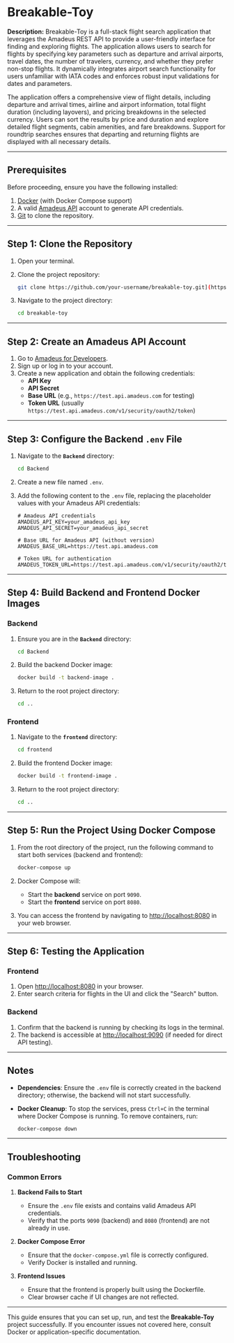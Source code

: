 # Breakable-Toy

**Description:**
Breakable-Toy is a full-stack flight search application that leverages the Amadeus REST API to provide a user-friendly interface for finding and exploring flights. The application allows users to search for flights by specifying key parameters such as departure and arrival airports, travel dates, the number of travelers, currency, and whether they prefer non-stop flights. It dynamically integrates airport search functionality for users unfamiliar with IATA codes and enforces robust input validations for dates and parameters.

The application offers a comprehensive view of flight details, including departure and arrival times, airline and airport information, total flight duration (including layovers), and pricing breakdowns in the selected currency. Users can sort the results by price and duration and explore detailed flight segments, cabin amenities, and fare breakdowns. Support for roundtrip searches ensures that departing and returning flights are displayed with all necessary details.

---

## Prerequisites

Before proceeding, ensure you have the following installed:

1. [Docker](https://www.docker.com/) (with Docker Compose support)
2. A valid [Amadeus API](https://developers.amadeus.com/) account to generate API credentials.
3. [Git](https://git-scm.com/) to clone the repository.

---

## Step 1: Clone the Repository

1. Open your terminal.
2. Clone the project repository:

   ```bash
   git clone https://github.com/your-username/breakable-toy.git](https://github.com/DerekAyalaDev/breakable-toy.git
   ```

3. Navigate to the project directory:

   ```bash
   cd breakable-toy
   ```

---

## Step 2: Create an Amadeus API Account

1. Go to [Amadeus for Developers](https://developers.amadeus.com/).
2. Sign up or log in to your account.
3. Create a new application and obtain the following credentials:
   - **API Key**
   - **API Secret**
   - **Base URL** (e.g., `https://test.api.amadeus.com` for testing)
   - **Token URL** (usually `https://test.api.amadeus.com/v1/security/oauth2/token`)

---

## Step 3: Configure the Backend `.env` File

1. Navigate to the **`Backend`** directory:

   ```bash
   cd Backend
   ```

2. Create a new file named `.env`.
3. Add the following content to the `.env` file, replacing the placeholder values with your Amadeus API credentials:

   ```plaintext
   # Amadeus API credentials
   AMADEUS_API_KEY=your_amadeus_api_key
   AMADEUS_API_SECRET=your_amadeus_api_secret

   # Base URL for Amadeus API (without version)
   AMADEUS_BASE_URL=https://test.api.amadeus.com

   # Token URL for authentication
   AMADEUS_TOKEN_URL=https://test.api.amadeus.com/v1/security/oauth2/token
   ```

---

## Step 4: Build Backend and Frontend Docker Images

### Backend

1. Ensure you are in the **`Backend`** directory:

   ```bash
   cd Backend
   ```

2. Build the backend Docker image:

   ```bash
   docker build -t backend-image .
   ```

3. Return to the root project directory:

   ```bash
   cd ..
   ```

### Frontend

1. Navigate to the **`frontend`** directory:

   ```bash
   cd frontend
   ```

2. Build the frontend Docker image:

   ```bash
   docker build -t frontend-image .
   ```

3. Return to the root project directory:

   ```bash
   cd ..
   ```

---

## Step 5: Run the Project Using Docker Compose

1. From the root directory of the project, run the following command to start both services (backend and frontend):

   ```bash
   docker-compose up
   ```

2. Docker Compose will:
   - Start the **backend** service on port `9090`.
   - Start the **frontend** service on port `8080`.

3. You can access the frontend by navigating to [http://localhost:8080](http://localhost:8080) in your web browser.

---

## Step 6: Testing the Application

### Frontend
1. Open [http://localhost:8080](http://localhost:8080) in your browser.
2. Enter search criteria for flights in the UI and click the "Search" button.

### Backend
1. Confirm that the backend is running by checking its logs in the terminal.
2. The backend is accessible at [http://localhost:9090](http://localhost:9090) (if needed for direct API testing).

---

## Notes

- **Dependencies**: Ensure the `.env` file is correctly created in the backend directory; otherwise, the backend will not start successfully.
- **Docker Cleanup**: To stop the services, press `Ctrl+C` in the terminal where Docker Compose is running. To remove containers, run:

  ```bash
  docker-compose down
  ```

---

## Troubleshooting

### Common Errors

1. **Backend Fails to Start**
   - Ensure the `.env` file exists and contains valid Amadeus API credentials.
   - Verify that the ports `9090` (backend) and `8080` (frontend) are not already in use.

2. **Docker Compose Error**
   - Ensure that the `docker-compose.yml` file is correctly configured.
   - Verify Docker is installed and running.

3. **Frontend Issues**
   - Ensure that the frontend is properly built using the Dockerfile.
   - Clear browser cache if UI changes are not reflected.

---

This guide ensures that you can set up, run, and test the **Breakable-Toy** project successfully. If you encounter issues not covered here, consult Docker or application-specific documentation.
